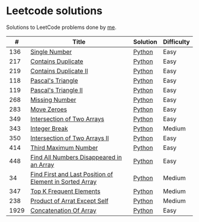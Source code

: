 # Leetcode solutions

Solutions to LeetCode problems done by [me](https://leetcode.com/CheesyFrappe/).<br>

| # | Title | Solution | Difficulty |
|---| ----- | -------- | ---------- |
|136|[Single Number](https://leetcode.com/problems/single-number/) | [Python](./python3/array/singleNumber.py)|Easy|
|217|[Contains Duplicate](https://leetcode.com/problems/contains-duplicate/) | [Python](./python3/array/containsDuplicate.py)|Easy|
|219|[Contains Duplicate II](https://leetcode.com/problems/contains-duplicate-ii/) | [Python](./python3/array/containsDuplicateII.py)|Easy|
|118|[Pascal's Triangle](https://leetcode.com/problems/pascals-triangle/) | [Python](./python3/array/pascalsTriangle.py)|Easy|
|119|[Pascal's Triangle II](https://leetcode.com/problems/pascals-triangle-ii/) | [Python](./python3/array/pascalsTriangleII.py)|Easy|
|268|[Missing Number](https://leetcode.com/problems/missing-number/) | [Python](./python3/array/missingNumber.py)|Easy|
|283|[Move Zeroes](https://leetcode.com/problems/move-zeroes/) | [Python](./python3/array/moveZeroes.py)|Easy|
|349|[Intersection of Two Arrays](https://leetcode.com/problems/intersection-of-two-arrays/) | [Python](./python3/array/intersectionOfTwoArrays.py)|Easy|
|343|[Integer Break](https://leetcode.com/problems/integer-break/) | [Python](./python3/dynamic%20programming/integerBreak.py)|Medium|
|350|[Intersection of Two Arrays II](https://leetcode.com/problems/intersection-of-two-arrays-ii/) | [Python](./python3/array/intersectionOfTwoArraysII.py)|Easy|
|414|[Third Maximum Number](https://leetcode.com/problems/third-maximum-number/) | [Python](./python3/array/thirdMaximumNumber.py)|Easy|
|448|[Find All Numbers Disappeared in an Array](https://leetcode.com/problems/find-all-numbers-disappeared-in-an-array/) | [Python](./python3/array/findAllNumbersDisappearedInArray.py)|Easy|
|34|[Find First and Last Position of Element in Sorted Array](https://leetcode.com/problems/find-first-and-last-position-of-element-in-sorted-array/) | [Python](./python3/array/findFirstAndLastPosition.py)|Medium|
|347|[Top K Frequent Elements](https://leetcode.com/problems/top-k-frequent-elements/) | [Python](./python3/array/topKFrequentElements.py)|Medium|
|238|[Product of Arrat Except Self](https://leetcode.com/problems/product-of-array-except-self/) | [Python](./python3/array/productOfArrayExceptSelf.py)|Medium|
|1929|[Concatenation Of Array](https://leetcode.com/problems/concatenation-of-array/) | [Python](./python3/array/concatenationOfArray.py)|Easy|